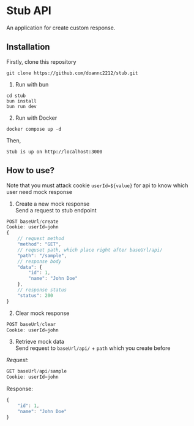 # Stub API
An application for create custom response.

## Installation
Firstly, clone this repository
```
git clone https://github.com/doannc2212/stub.git
```
1. Run with bun
```
cd stub
bun install
bun run dev
```
2. Run with Docker
```
docker compose up -d
```
Then,
```
Stub is up on http://localhost:3000
```

## How to use?
Note that you must attack cookie `userId=${value}` for api to know which user need mock response

1. Create a new mock response <br>
Send a request to stub endpoint
```js
POST baseUrl/create
Cookie: userId=john
{
	// request method
	"method": "GET",
	// requset path, which place right after baseUrl/api/
	"path": "/sample",
	// response body
	"data": {
		"id": 1,
		"name": "John Doe"
	},
	// response status
	"status": 200
}
```

2. Clear mock response
```js
POST baseUrl/clear
Cookie: userId=john
```

3. Retrieve mock data <br/>
Send request to `baseUrl/api/` + `path` which you create before

*Request*:
```js
GET baseUrl/api/sample
Cookie: userId=john
```
Response:
```js
{
	"id": 1,
	"name": "John Doe"
}
```
